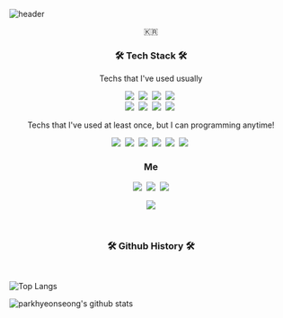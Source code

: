 ![header](https://capsule-render.vercel.app/api?type=soft&color=auto&height=150&section=header&text=ParkHyeonSeong&fontSize=70&animation=twinkling)

<p align="center">🇰🇷</p>



<h3 align="center">🛠 Tech Stack 🛠</h3>



<p align="center"> Techs that I've used usually </p>

<p align="center">
  <img src="https://img.shields.io/badge/Python-3766AB?style=flat-square&logo=Python&logoColor=white"/></a>&nbsp 
  <img src="https://img.shields.io/badge/FastAPI-005571?style=flat-square&logo=FastAPI&logoColor=white"/></a>&nbsp 
  <img src="https://img.shields.io/badge/Django-092E20?style=flat-square&logo=Django&logoColor=white"/></a>&nbsp 
  <img src="https://img.shields.io/badge/Solidity-363636?style=flat-square&logo=Solidity&logoColor=white"/></a>&nbsp
  <br>
  <img src="https://img.shields.io/badge/SQLite-003B57?style=flat-square&logo=SQLite&logoColor=white"/></a>&nbsp 
  <img src="https://img.shields.io/badge/Mysql-E6B91E?style=flat-square&logo=MySql&logoColor=white"/></a>&nbsp 
  <img src="https://img.shields.io/badge/Apache-02569B?style=flat-square&logo=apache&logoColor=white"/></a>&nbsp 
  <img src="https://img.shields.io/badge/Blockchain-000000?style=flat-square&logo=blockchain&logoColor=white"/></a>&nbsp 



<p align="center"> Techs that I've used at least once, but I can programming anytime! </p>

<p align="center">
  <img src="https://img.shields.io/badge/flutter-02569B?style=flat-square&logo=flutter&logoColor=white"/></a>&nbsp 
  <img src="https://img.shields.io/badge/C++-00599C?style=flat-square&logo=C%2B%2B&logoColor=white"/></a>&nbsp 
  <img src="https://img.shields.io/badge/C-A8B9CC?style=flat-square&logo=C&logoColor=white"/></a>&nbsp 
  <img src="https://img.shields.io/badge/Javascript-ffb13b?style=flat-square&logo=javascript&logoColor=white"/></a>&nbsp 
  <img src="https://img.shields.io/badge/html-E34F26?style=flat-square&logo=html5&logoColor=white"/></a>&nbsp
  <img src="https://img.shields.io/badge/css-1572B6?style=flat-square&logo=css3&logoColor=white"/></a>&nbsp







<h3 align="center">  Me  </h3>
<p align="center">
  <a href="https://velog.io/@hyeon_s"><img src="https://img.shields.io/badge/Tech%20Blog-11B48A?style=flat-square&logo=Vimeo&logoColor=white&link=https://velog.io/@hyeon_s"/></a>&nbsp
  <a href="https://www.instagram.com/you.keepmeclose"><img src="https://img.shields.io/badge/Instagram-E4405F?style=flat-square&logo=Instagram&logoColor=white&link=https://www.instagram.com/you.keepmeclose/"/></a>&nbsp
  <a href="mailto:9707.hyeon@gmail.com"><img src="https://img.shields.io/badge/Gmail-d14836?style=flat-square&logo=Gmail&logoColor=white&link=9707.hyeon@gmail.com"/></a>
</p>

<p align="center">
  <a href="https://hits.seeyoufarm.com"><img src="https://hits.seeyoufarm.com/api/count/incr/badge.svg?url=https%3A%2F%2Fgithub.com%2FParkHyeonSeong%2FParkHyeonSeong&count_bg=%235F3DC8&title_bg=%23000000&icon=&icon_color=%23E7E7E7&title=hits&edge_flat=false"/></a>
</p>


<br>

<h3 align="center">🛠 Github History 🛠</h3>
<br>

![Top Langs](https://github-readme-stats.vercel.app/api/top-langs/?username=parkhyeonseong&layout=compact)

![parkhyeonseong's github stats](https://github-readme-stats.vercel.app/api?username=parkhyeonseong&show_icons=true&theme=dark)



<!--
**ParkHyeonSeong/ParkHyeonSeong** is a ✨ _special_ ✨ repository because its `README.md` (this file) appears on your GitHub profile.

Here are some ideas to get you started:

- 🔭 I’m currently working on ...
- 🌱 I’m currently learning ...
- 👯 I’m looking to collaborate on ...
- 🤔 I’m looking for help with ...
- 💬 Ask me about ...
- 📫 How to reach me: ...
- 😄 Pronouns: ...
- ⚡ Fun fact: ...
-->
